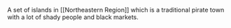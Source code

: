 A set of islands in [[Northeastern Region]] which is a traditional pirate town with a lot of shady people and black markets.